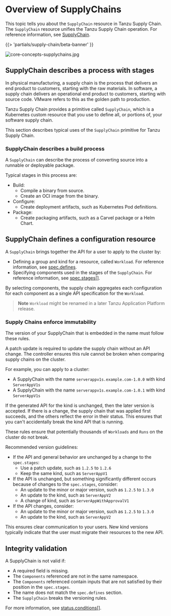 # Overview of SupplyChains

This topic tells you about the `SupplyChain` resource in Tanzu Supply Chain.
The `SupplyChain` resource unifies the Tanzu Supply Chain operation.
For reference information, see [SupplyChain](../../reference/api/supplychain.hbs.md).

{{> 'partials/supply-chain/beta-banner' }}

![core-concepts-supplychains.jpg](./images/core-concepts-supplychains.jpg)

## <a id="stages"></a> SupplyChain describes a process with stages

In physical manufacturing, a supply chain is the process that delivers an end product to customers, starting with the raw materials. In software, a supply chain delivers an operational end product to customers, starting with source code. VMware refers to this as the golden path to production.

Tanzu Supply Chain provides a primitive called `SupplyChain`, which is a Kubernetes custom resource that you use to define all, or portions of, your software supply chain.

This section describes typical uses of the `SupplyChain` primitive for Tanzu Supply Chain.

### <a id="build-process"></a> SupplyChain describes a build process

A `SupplyChain` can describe the process of converting source into a runnable or deployable package.

Typical stages in this process are:

- Build:
  - Compile a binary from source.
  - Create an OCI image from the binary.
- Configure:
  - Create deployment artifacts, such as Kubernetes Pod definitions.
- Package:
  - Create packaging artifacts, such as a Carvel package or a Helm Chart.

## <a id="definitions"></a> SupplyChain defines a configuration resource

A `SupplyChain` brings together the API for a user to apply to the cluster by:

- Defining a group and kind for a resource, called `Workload`. For reference information, see
  [spec.defines](../../reference/api/supplychain.hbs.md#specdefines).
- Specifying components used in the stages of the `SupplyChain`. For reference information, see
  [spec.stages[]](../../reference/api/supplychain.hbs.md#specstages).

By selecting components, the supply chain aggregates each configuration for each component as a
single API specification for the `Workload`.

> **Note** `Workload` might be renamed in a later Tanzu Application Platform release.

### <a id="immutability"></a> Supply Chains enforce immutability

The version of your SupplyChain that is embedded in the name must follow these rules.

A patch update is required to update the supply chain without an API change.
The controller ensures this rule cannot be broken when comparing supply chains on the cluster.

For example, you can apply to a cluster:

- A SupplyChain with the name `serverappv1s.example.com-1.0.0` with kind `ServerAppV1s`
- A SupplyChain with the name `serverappv1s.example.com-1.0.1` with kind `ServerAppV1s`

If the generated API for the kind is unchanged, then the later version is accepted.
If there is a change, the supply chain that was applied first succeeds, and the others reflect the error in their status.
This ensures that you can't accidentally break the kind API that is running.

These rules ensure that potentially thousands of `Workloads` and `Runs` on the cluster do not break.

Recommended version guidelines:

- If the API and general behavior are unchanged by a change to the `spec.stages`:
  - Use a patch update, such as `1.2.5` to `1.2.6`
  - Keep the same kind, such as `ServerAppV1`
- If the API is unchanged, but something significantly different occurs because of changes to the `spec.stages`, consider:
  - An update to the minor or major version, such as `1.2.5` to `1.3.0`
  - An update to the kind, such as `ServerAppV2`
  - A change of kind, such as `ServerAppWithApprovalV1`
- If the API changes, consider:
  - An update to the minor or major version, such as `1.2.5` to `1.3.0`
  - An update to the kind, such as `ServerAppV2`

This ensures clear communication to your users. New kind versions typically indicate that the user
must migrate their resources to the new API.

## <a id="validation"></a> Integrity validation

A SupplyChain is not valid if:

- A required field is missing.
- The `Components` referenced are not in the same namespace.
- The `Components` referenced contain inputs that are not satisfied by their position in the `spec.stages`.
- The name does not match the `spec.defines` section.
- The `SupplyChain` breaks the versioning rules.

For more information, see [status.conditions[]](../../reference/api/supplychain.hbs.md#statusconditions).
